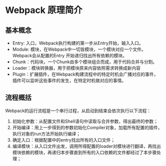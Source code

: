 # Webpack 原理简介

## 基本概念

* Entry: 入口，Webpack执行构建的第一步从Entry开始，输入入口。
* Module: 模块，在Webpack中一切皆模块，一个模块对应一个文件。Webpack会从配置的Entry 开始递归找出所有依赖的模块。
* Chunk：代码块，一个Chunk由多个模块组合而成，用于代码合并与分割。
* Loader：模块转换器，用于把模块原来内容依照需求转换成新内容
* Plugin：扩展插件，在Webpack构建流程中的特定时机会广播对应的事件，插件可以监听这些事件的发生，在特定时机做对应的事情。

## 流程概括

Webpack的运行流程是一个串行过程，从启动到结束会依次执行以下流程：

1. 初始化参数：从配置文件和Shell语句中读取与合并参数，得出最终的参数；
2. 开始编译：用上一步得到的参数初始化Compiler对象，加载所有配置的插件，执行对象的run方法开始执行编译；
3. 确定入口：根据配置中的entry找出所有的入口文件；
4. 编译模块：从入口文件出发，调用所得配置的loader对模块进行翻译，再找出模块依赖的模块，再递归本步骤直到所有的入口依赖的文件都经过了本步骤处理；



